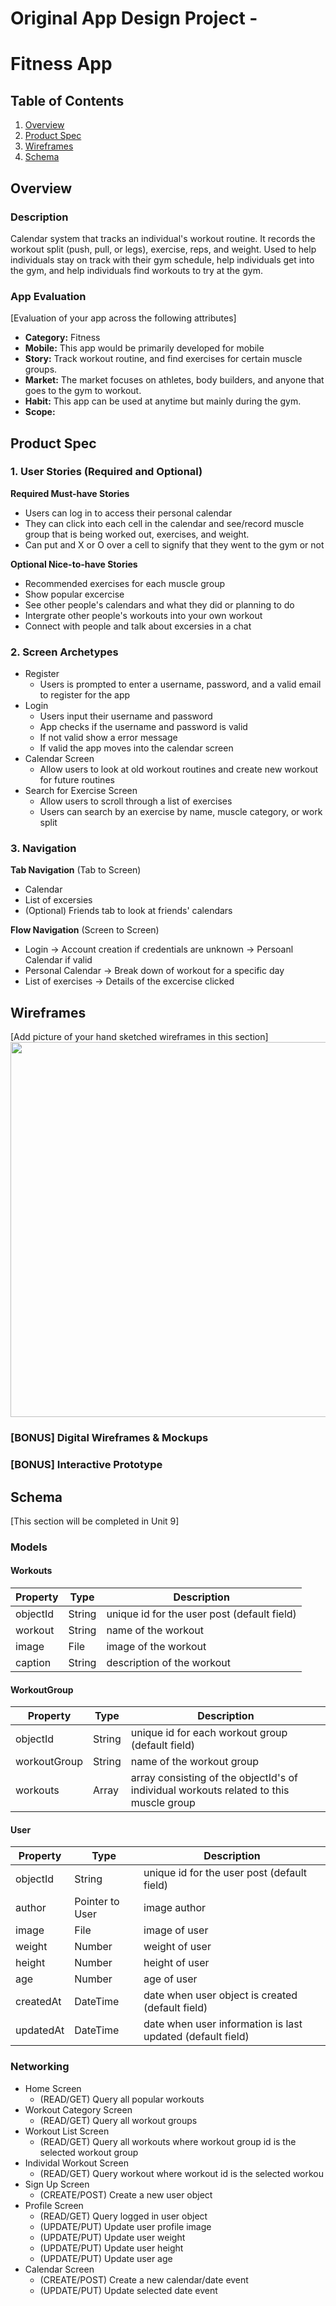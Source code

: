 Original App Design Project -
===

# Fitness App

## Table of Contents
1. [Overview](#Overview)
1. [Product Spec](#Product-Spec)
1. [Wireframes](#Wireframes)
2. [Schema](#Schema)

## Overview
### Description
Calendar system that tracks an individual's workout routine. It records the workout split (push, pull, or legs), exercise, reps, and weight. Used to help individuals stay on track with their gym schedule, help individuals get into the gym, and help individuals find workouts to try at the gym. 

### App Evaluation
[Evaluation of your app across the following attributes]
- **Category:** Fitness
- **Mobile:** This app would be primarily developed for mobile
- **Story:** Track workout routine, and find exercises for certain muscle groups.
- **Market:** The market focuses on athletes, body builders, and anyone that goes to the gym to workout. 
- **Habit:** This app can be used at anytime but mainly during the gym. 
- **Scope:** 

## Product Spec

### 1. User Stories (Required and Optional)

**Required Must-have Stories**

* Users can log in to access their personal calendar
* They can click into each cell in the calendar and see/record muscle group that is being worked out, exercises, and weight. 
* Can put and X or O over a cell to signify that they went to the gym or not

**Optional Nice-to-have Stories**

* Recommended exercises for each muscle group
* Show popular excercise
* See other people's calendars and what they did or planning to do
* Intergrate other people's workouts into your own workout
* Connect with people and talk about excersies in a chat

### 2. Screen Archetypes

* Register
   * Users is prompted to enter a username, password, and a valid email to register for the app
* Login
   * Users input their username and password
   * App checks if the username and password is valid
   * If not valid show a error message
   * If valid the app moves into the calendar screen
* Calendar Screen 
   * Allow users to look at old workout routines and create new workout for future routines 
* Search for Exercise Screen
   * Allow users to scroll through a list of exercises
   * Users can search by an exercise by name, muscle category, or work split

### 3. Navigation

**Tab Navigation** (Tab to Screen)

* Calendar
* List of excersies
* (Optional) Friends tab to look at friends' calendars

**Flow Navigation** (Screen to Screen)

* Login -> Account creation if credentials are unknown -> Persoanl Calendar if valid
* Personal Calendar -> Break down of workout for a specific day
* List of exercises -> Details of the excercise clicked

## Wireframes
[Add picture of your hand sketched wireframes in this section]
<img src="https://imgur.com/a/6lbeMlw" width=600>

### [BONUS] Digital Wireframes & Mockups

### [BONUS] Interactive Prototype

## Schema 
[This section will be completed in Unit 9]
### Models
#### Workouts
   | Property      | Type     | Description |
   | ------------- | -------- | ------------|
   | objectId      | String   | unique id for the user post (default field) |
   | workout       | String   | name of the workout |
   | image         | File     | image of the workout |
   | caption       | String   | description of the workout |
#### WorkoutGroup
   | Property      | Type     | Description  |
   | ------------- | -------- | ------------ |
   | objectId      | String   | unique id for each workout group (default field) |
   | workoutGroup  | String   | name of the workout group |
   | workouts      | Array    | array consisting of the objectId's of individual workouts related to this muscle group |
   
#### User
   | Property      | Type     | Description |
   | ------------- | -------- | ------------|
   | objectId      | String   | unique id for the user post (default field) |
   | author        | Pointer to User| image author |
   | image         | File     | image of user |
   | weight        | Number   | weight of user |
   | height        | Number   | height of user |
   | age           | Number   | age of user |
   | createdAt     | DateTime | date when user object is created (default field) |
   | updatedAt     | DateTime | date when user information is last updated (default field) |
   
### Networking
- Home Screen
  - (READ/GET) Query all popular workouts
- Workout Category Screen
  - (READ/GET) Query all workout groups
- Workout List Screen
  - (READ/GET) Query all workouts where workout group id is the selected workout group
- Individal Workout Screen
  - (READ/GET) Query workout where workout id is the selected workou
- Sign Up Screen
  - (CREATE/POST) Create a new user object
- Profile Screen
  - (READ/GET) Query logged in user object
  - (UPDATE/PUT) Update user profile image
  - (UPDATE/PUT) Update user weight
  - (UPDATE/PUT) Update user height
  - (UPDATE/PUT) Update user age
- Calendar Screen
  - (CREATE/POST) Create a new calendar/date event
  - (UPDATE/PUT) Update selected date event
<!--- [Add list of network requests by screen ]
- [Create basic snippets for each Parse network request]
- [OPTIONAL: List endpoints if using existing API such as Yelp] ---!>
